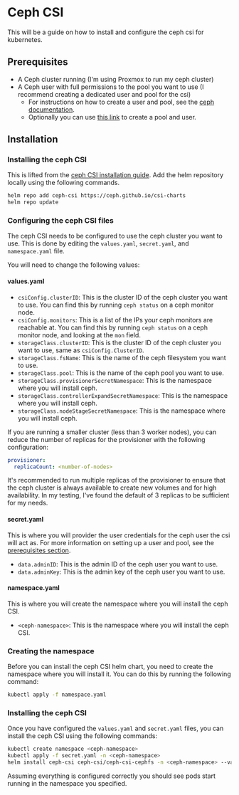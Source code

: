 # Ceph CSI

This will be a guide on how to install and configure the ceph csi for kubernetes.

## Prerequisites

- A Ceph cluster running (I'm using Proxmox to run my ceph cluster)
- A Ceph user with full permissions to the pool you want to use (I recommend creating a dedicated user and pool for the csi)
  - For instructions on how to create a user and pool, see the [ceph documentation](https://docs.ceph.com/en/latest/rados/operations/user-management/).
  - Optionally you can use [this link](https://devopstales.github.io/kubernetes/k8s-cephfs-storage-with-csi-driver/) to create a pool and user.

## Installation

### Installing the ceph CSI

This is lifted from the [ceph CSI installation guide](https://github.com/ceph/ceph-csi/tree/devel/charts/ceph-csi-cephfs).
Add the helm repository locally using the following commands.

```bash
helm repo add ceph-csi https://ceph.github.io/csi-charts
helm repo update
```

### Configuring the ceph CSI files

The ceph CSI needs to be configured to use the ceph cluster you want to use.
This is done by editing the `values.yaml`, `secret.yaml`, and `namespace.yaml` file.

You will need to change the following values:

#### values.yaml

- `csiConfig.clusterID`: This is the cluster ID of the ceph cluster you want to use. You can find this by running `ceph status` on a ceph monitor node.
- `csiConfig.monitors`: This is a list of the IPs your ceph monitors are reachable at. You can find this by running `ceph status` on a ceph monitor node, and looking at the `mon` field.
- `storageClass.clusterID`: This is the cluster ID of the ceph cluster you want to use, same as `csiConfig.ClusterID`.
- `storageClass.fsName`: This is the name of the ceph filesystem you want to use.
- `storageClass.pool`: This is the name of the ceph pool you want to use.
- `storageClass.provisionerSecretNamespace`: This is the namespace where you will install ceph.
- `storageClass.controllerExpandSecretNamespace`: This is the namespace where you will install ceph.
- `storageClass.nodeStageSecretNamespace`: This is the namespace where you will install ceph.

If you are running a smaller cluster (less than 3 worker nodes), you can reduce the number of replicas for the provisioner with the following configuration:

```yaml
provisioner:
  replicaCount: <number-of-nodes>
```

It's recommended to run multiple replicas of the provisioner to ensure that the ceph cluster is always available to create new volumes and for high availability.
In my testing, I've found the default of 3 replicas to be sufficient for my needs.

#### secret.yaml

This is where you will provider the user credentials for the ceph user the csi will act as.
For more information on setting up a user and pool, see the [prerequisites section](#Prerequisites).

- `data.adminID`: This is the admin ID of the ceph user you want to use.
- `data.adminKey`: This is the admin key of the ceph user you want to use.

#### namespace.yaml

This is where you will create the namespace where you will install the ceph CSI.

- `<ceph-namespace>`: This is the namespace where you will install the ceph CSI.

### Creating the namespace

Before you can install the ceph CSI helm chart, you need to create the namespace where you will install it.
You can do this by running the following command:

```bash
kubectl apply -f namespace.yaml
```

### Installing the ceph CSI

Once you have configured the `values.yaml` and `secret.yaml` files, you can install the ceph CSI using the following commands:

```bash
kubectl create namespace <ceph-namespace>
kubectl apply -f secret.yaml -n <ceph-namespace>
helm install ceph-csi ceph-csi/ceph-csi-cephfs -n <ceph-namespace> --values values.yaml
```

Assuming everything is configured correctly you should see pods start running in the namespace you specified.
